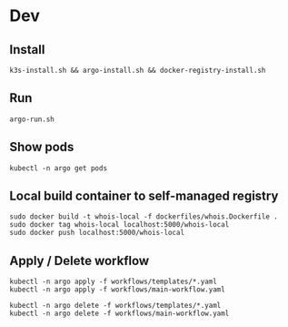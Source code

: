 # Dev

## Install

```
k3s-install.sh && argo-install.sh && docker-registry-install.sh
```

## Run

```
argo-run.sh
```

## Show pods

```
kubectl -n argo get pods
```

## Local build container to self-managed registry 

```
sudo docker build -t whois-local -f dockerfiles/whois.Dockerfile .
sudo docker tag whois-local localhost:5000/whois-local
sudo docker push localhost:5000/whois-local
```

## Apply / Delete workflow

```
kubectl -n argo apply -f workflows/templates/*.yaml
kubectl -n argo apply -f workflows/main-workflow.yaml

kubectl -n argo delete -f workflows/templates/*.yaml
kubectl -n argo delete -f workflows/main-workflow.yaml
```
